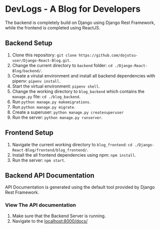 # DevLogs - A Blog for Developers

The backend is completely build on Django using Django Rest Framework, while the frontend is completed using ReactJS.

## Backend Setup
1. Clone this repository: `git clone https://github.com/dojutsu-user/Django-React-Blog.git`.
2. Change the current directory to `backend` folder: `cd ./Django-React-Blog/backend/`.
3. Create a virutal environment and install all backend dependencies with pipenv: `pipenv install`.
4. Start the virtual environment: `pipenv shell`.
5. Change the working directory to `blog_backend` which contains the `manage.py` file: `cd ./blog_backend`.
6. Run `python manage.py makemigrations`.
7. Run `python manage.py migrate`.
8. Create a superuser: `python manage.py createsuperuser`
9. Run the server: `python manage.py runserver`.

## Frontend Setup
1. Navigate the current working directory to `blog_frontend`: `cd ./Django-React-Blog/frontend/blog_frontend/`.
2.  Install the all frontend dependencies using npm: `npm install`.
3.  Run the server: `npm start`.

## Backend API Documentation
API Documentation is generated using the default tool provided by Django Rest Framework.

### View The API documentation
1. Make sure that the Backend Server is running.
2. Navigate to the [localhost:8000/docs/](localhost:8000/docs/)
